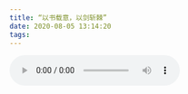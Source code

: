 ```yaml
---
title: “以书载意，以剑斩棘”
date: 2020-08-05 13:14:20
tags:
---
```

<audio id="audio" controls=""  preload="auto" autoplay="autoplay">
      <source id="mp3" src="https://fsjtoday.xyz:8050/城北徐公看见我掉头就跑-以书载意以剑斩棘.m4a">
      </audio>
